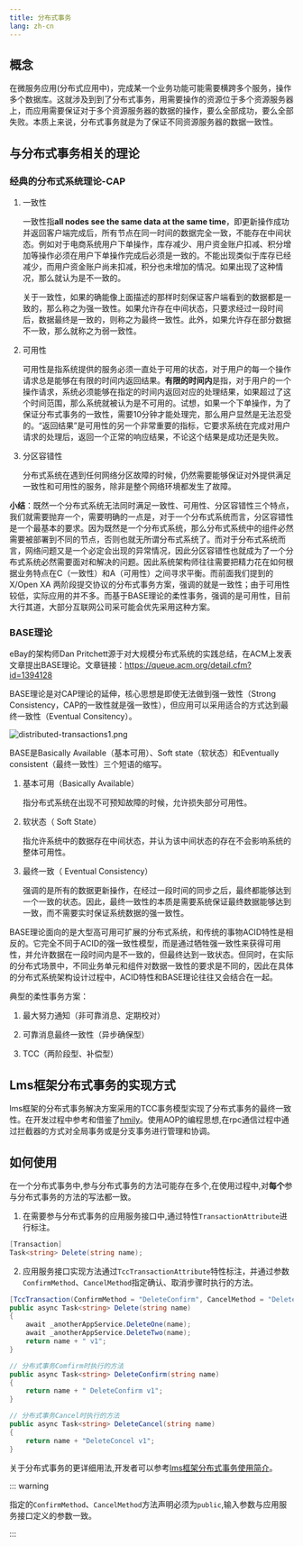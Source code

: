 ```yaml
---
title: 分布式事务
lang: zh-cn
---
```


## 概念

在微服务应用(分布式应用中)，完成某一个业务功能可能需要横跨多个服务，操作多个数据库。这就涉及到到了分布式事务，用需要操作的资源位于多个资源服务器上，而应用需要保证对于多个资源服务器的数据的操作，要么全部成功，要么全部失败。本质上来说，分布式事务就是为了保证不同资源服务器的数据一致性。

## 与分布式事务相关的理论

### 经典的分布式系统理论-CAP

1. 一致性

    一致性指**all nodes see the same data at the same time**，即更新操作成功并返回客户端完成后，所有节点在同一时间的数据完全一致，不能存在中间状态。例如对于电商系统用户下单操作，库存减少、用户资金账户扣减、积分增加等操作必须在用户下单操作完成后必须是一致的。不能出现类似于库存已经减少，而用户资金账户尚未扣减，积分也未增加的情况。如果出现了这种情况，那么就认为是不一致的。

    关于一致性，如果的确能像上面描述的那样时刻保证客户端看到的数据都是一致的，那么称之为强一致性。如果允许存在中间状态，只要求经过一段时间后，数据最终是一致的，则称之为最终一致性。此外，如果允许存在部分数据不一致，那么就称之为弱一致性。

2. 可用性

    可用性是指系统提供的服务必须一直处于可用的状态，对于用户的每一个操作请求总是能够在有限的时间内返回结果。**有限的时间内**是指，对于用户的一个操作请求，系统必须能够在指定的时间内返回对应的处理结果，如果超过了这个时间范围，那么系统就被认为是不可用的。试想，如果一个下单操作，为了保证分布式事务的一致性，需要10分钟才能处理完，那么用户显然是无法忍受的。“返回结果”是可用性的另一个非常重要的指标，它要求系统在完成对用户请求的处理后，返回一个正常的响应结果，不论这个结果是成功还是失败。

3. 分区容错性

    分布式系统在遇到任何网络分区故障的时候，仍然需要能够保证对外提供满足一致性和可用性的服务，除非是整个网络环境都发生了故障。


**小结**：既然一个分布式系统无法同时满足一致性、可用性、分区容错性三个特点，我们就需要抛弃一个，需要明确的一点是，对于一个分布式系统而言，分区容错性是一个最基本的要求。因为既然是一个分布式系统，那么分布式系统中的组件必然需要被部署到不同的节点，否则也就无所谓分布式系统了。而对于分布式系统而言，网络问题又是一个必定会出现的异常情况，因此分区容错性也就成为了一个分布式系统必然需要面对和解决的问题。因此系统架构师往往需要把精力花在如何根据业务特点在C（一致性）和A（可用性）之间寻求平衡。而前面我们提到的X/Open XA 两阶段提交协议的分布式事务方案，强调的就是一致性；由于可用性较低，实际应用的并不多。而基于BASE理论的柔性事务，强调的是可用性，目前大行其道，大部分互联网公司采可能会优先采用这种方案。

### BASE理论

eBay的架构师Dan Pritchett源于对大规模分布式系统的实践总结，在ACM上发表文章提出BASE理论。文章链接：https://queue.acm.org/detail.cfm?id=1394128

BASE理论是对CAP理论的延伸，核心思想是即使无法做到强一致性（Strong Consistency，CAP的一致性就是强一致性），但应用可以采用适合的方式达到最终一致性（Eventual Consitency）。    


![distributed-transactions1.png](/assets/imgs/distributed-transactions1.png)

BASE是Basically Available（基本可用）、Soft state（软状态）和Eventually consistent（最终一致性）三个短语的缩写。

1. 基本可用（Basically Available）

    指分布式系统在出现不可预知故障的时候，允许损失部分可用性。

2. 软状态（ Soft State）

    指允许系统中的数据存在中间状态，并认为该中间状态的存在不会影响系统的整体可用性。

3. 最终一致（ Eventual Consistency）

    强调的是所有的数据更新操作，在经过一段时间的同步之后，最终都能够达到一个一致的状态。因此，最终一致性的本质是需要系统保证最终数据能够达到一致，而不需要实时保证系统数据的强一致性。

BASE理论面向的是大型高可用可扩展的分布式系统，和传统的事物ACID特性是相反的。它完全不同于ACID的强一致性模型，而是通过牺牲强一致性来获得可用性，并允许数据在一段时间内是不一致的，但最终达到一致状态。但同时，在实际的分布式场景中，不同业务单元和组件对数据一致性的要求是不同的，因此在具体的分布式系统架构设计过程中，ACID特性和BASE理论往往又会结合在一起。


典型的柔性事务方案：

1. 最大努力通知（非可靠消息、定期校对）

2. 可靠消息最终一致性（异步确保型）

3. TCC（两阶段型、补偿型）

## Lms框架分布式事务的实现方式

lms框架的分布式事务解决方案采用的TCC事务模型实现了分布式事务的最终一致性。在开发过程中参考和借鉴了[hmily](https://github.com/dromara/hmily)。使用AOP的编程思想,在rpc通信过程中通过拦截器的方式对全局事务或是分支事务进行管理和协调。

## 如何使用

在一个分布式事务中,参与分布式事务的方法可能存在多个,在使用过程中,对**每个**参与分布式事务的方法的写法都一致。

1. 在需要参与分布式事务的应用服务接口中,通过特性`TransactionAttribute`进行标注。

```csharp
[Transaction]
Task<string> Delete(string name);
```

2. 应用服务接口实现方法通过`TccTransactionAttribute`特性标注，并通过参数`ConfirmMethod`、`CancelMethod`指定确认、取消步骤时执行的方法。

```csharp
[TccTransaction(ConfirmMethod = "DeleteConfirm", CancelMethod = "DeleteCancel")]
public async Task<string> Delete(string name)
{
    await _anotherAppService.DeleteOne(name);
    await _anotherAppService.DeleteTwo(name);
    return name + " v1";
}

// 分布式事务Comfirm时执行的方法
public async Task<string> DeleteConfirm(string name)
{
    return name + " DeleteConfirm v1";
}

// 分布式事务Cancel时执行的方法
public async Task<string> DeleteCancel(string name)
{
    return name + "DeleteConcel v1";
}

```

关于分布式事务的更详细用法,开发者可以参考[lms框架分布式事务使用简介](/blog/lms-sample-order.md)。

::: warning

指定的`ConfirmMethod`、`CancelMethod`方法声明必须为`public`,输入参数与应用服务接口定义的参数一致。

:::

